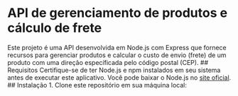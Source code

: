 # API de gerenciamento de produtos e cálculo de frete

Este projeto é uma API desenvolvida em Node.js com Express que fornece recursos para gerenciar produtos e calcular o custo de envio (frete) de um produto com uma direção específicada pelo código postal (CEP). ## Requisitos Certifique-se de ter Node.js e npm instalados em seu sistema antes de executar este aplicativo. Você pode baixar o Node.js no [site oficial](https://nodejs.org/). ## Instalação 1. Clone este repositório em sua máquina local:
